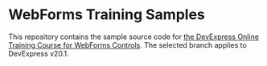 # WebForms Training Samples

This repository contains the sample source code for [the DevExpress Online Training Course for WebForms Controls](https://www.devexpress.com/trainingcenter/Course/WebForms). The selected branch applies to DevExpress v20.1.

